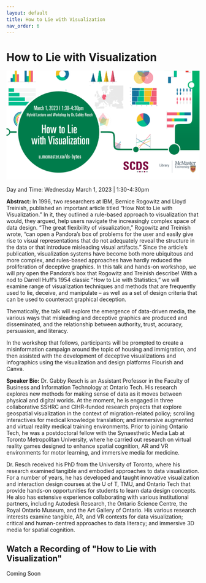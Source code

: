 ```yaml
---
layout: default
title: How to Lie with Visualization
nav_order: 6
---
```


# How to Lie with Visualization

<img src="assets/img/GR-Final.png" alt="Workshop Title Slide" width="720">

Day and Time: Wednesday March 1, 2023 | 1:30-4:30pm

**Abstract:** In 1996, two researchers at IBM, Bernice Rogowitz and Lloyd Treinish, published an important article titled “How Not to Lie with Visualization.” In it, they outlined a rule-based approach to visualization that would, they argued, help users navigate the increasingly complex space of data design. “The great flexibility of visualization,” Rogowitz and Treinish wrote, “can open a Pandora’s box of problems for the user and easily give rise to visual representations that do not adequately reveal the structure in the data or that introduce misleading visual artifacts.” Since the article’s publication, visualization systems have become both more ubiquitous and more complex, and rules-based approaches have hardly reduced the proliferation of deceptive graphics. In this talk and hands-on workshop, we will pry open the Pandora’s box that Rogowitz and Treinish describe! With a nod to Darrell Huff’s 1954 classic “How to Lie with Statistics,” we will examine range of visualization techniques and methods that are frequently used to lie, deceive, and manipulate – as well as a set of design criteria that can be used to counteract graphical deception.

Thematically, the talk will explore the emergence of data-driven media, the various ways that misleading and deceptive graphics are produced and disseminated, and the relationship between authority, trust, accuracy, persuasion, and literacy.

In the workshop that follows, participants will be prompted to create a misinformation campaign around the topic of housing and immigration, and then assisted with the development of deceptive visualizations and infographics using the visualization and design platforms Flourish and Canva.

**Speaker Bio:** Dr. Gabby Resch is an Assistant Professor in the Faculty of Business and Information Technology at Ontario Tech. His research explores new methods for making sense of data as it moves between physical and digital worlds. At the moment, he is engaged in three collaborative SSHRC and CIHR-funded research projects that explore geospatial visualization in the context of migration-related policy; scrolling interactives for medical knowledge translation; and immersive augmented and virtual reality medical training environments. Prior to joining Ontario Tech, he was a postdoctoral fellow with the Synaesthetic Media Lab at Toronto Metropolitan University, where he carried out research on virtual reality games designed to enhance spatial cognition, AR and VR environments for motor learning, and immersive media for medicine.

Dr. Resch received his PhD from the University of Toronto, where his research examined tangible and embodied approaches to data visualization. For a number of years, he has developed and taught innovative visualization and interaction design courses at the U of T, TMU, and Ontario Tech that provide hands-on opportunities for students to learn data design concepts. He also has extensive experience collaborating with various institutional partners, including Autodesk Research, the Ontario Science Centre, the Royal Ontario Museum, and the Art Gallery of Ontario. His various research interests examine tangible, AR, and VR contexts for data visualization; critical and human-centred approaches to data literacy; and immersive 3D media for spatial cognition.

## Watch a Recording of "How to Lie with Visualization"

Coming Soon
